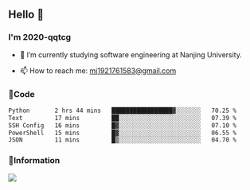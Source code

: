 ## Hello 👋


### I'm 2020-qqtcg

- 🔭 I’m currently studying software engineering at Nanjing University. 
<!-- - 🌱 I’m currently learning MLsys and -->
<!-- - 👯 I’m looking to collaborate on ... -->
<!-- - 🤔 I’m looking for help with ... -->
<!-- - 💬 Ask me about ... -->
- 📫 How to reach me: mj1921761583@gmail.com
<!-- - 😄 Pronouns: ... -->
<!-- - ⚡ Fun fact: ... -->

### 🌱Code
<!--START_SECTION:waka-->

```txt
Python       2 hrs 44 mins   █████████████████▓░░░░░░░   70.25 %
Text         17 mins         ██░░░░░░░░░░░░░░░░░░░░░░░   07.39 %
SSH Config   16 mins         █▓░░░░░░░░░░░░░░░░░░░░░░░   07.10 %
PowerShell   15 mins         █▓░░░░░░░░░░░░░░░░░░░░░░░   06.55 %
JSON         11 mins         █▒░░░░░░░░░░░░░░░░░░░░░░░   04.70 %
```

<!--END_SECTION:waka-->

### 💬Information
![](https://github-readme-stats.vercel.app/api?username=2020-qqtcg&theme=buefy&hide_border=false)


<!-- <div align="center"> <img src="https://github-readme-activity-graph.vercel.app/graph?username=2020-qqtcg&theme=minimal" /> </div> -->



